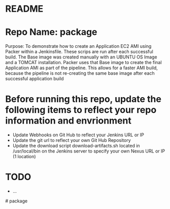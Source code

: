 <H1>README</H1>
<H1>Repo Name: package</H1>
<P>Purpose: To demonstrate how to create an Application EC2 AMI using Packer within a Jenkinsfile. These scrips are run after each successful build. The Base image was created manually with an UBUNTU OS Image and a TOMCAT installation. Packer uses that Base image to create the final Application AMI as part of the pipeline. This allows for a faster AMI build, because the pipeline is not re-creating the same base image after each successful application build</P>

<H1>Before running this repo, update the following items to reflect your repo information and envrionment</H1>

<UL>
<LI>Update Webhooks on Git Hub to reflect your Jenkins URL or IP
<LI>Update the git url to reflect your own Git Hub Repository
<LI>Update the download script download-artifacts.sh located in /usr/local/bin on the Jenkins server to specify your own Nexus URL or IP (1 location)
</UL>

<H1>TODO </H1>

<UL>
<LI>...
</UL>
# package
